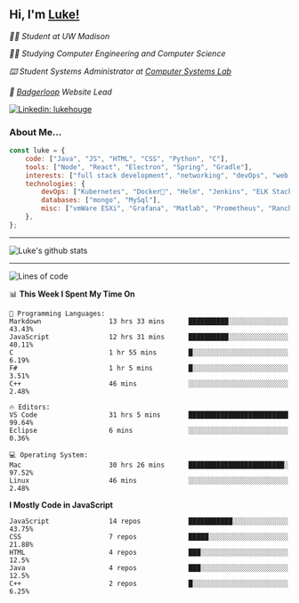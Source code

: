 <h2> Hi, I'm <a href="https://www.lukehouge.com">Luke!</a></h2>

<p><em>👨‍🎓 Student at UW Madison</em></p>
<p><em>🧑‍💻 Studying Computer Engineering and Computer Science</em></p>
<p><em>⌨️ Student Systems Administrator at <a href="https://csl.cs.wisc.edu/">Computer Systems Lab</a></em></p>
<p><em>🚆  <a href="https://badgerloop.com">Badgerloop</a> Website Lead</em></p>


[![Linkedin: lukehouge](https://img.shields.io/badge/-lukehouge-blue?style=flat-square&logo=Linkedin&logoColor=white&link=https://www.linkedin.com/in/lukehouge/)](https://www.linkedin.com/in/lukehouge/)

### About Me...  

```javascript
const luke = {
    code: ["Java", "JS", "HTML", "CSS", "Python", "C"],
    tools: ["Node", "React", "Electron", "Spring", "Gradle"],
    interests: ["full stack development", "networking", "devOps", "web dev", "photography"],
    technologies: {
        devOps: ["Kubernetes", "Docker🐳", "Helm", "Jenkins", "ELK Stack"],
        databases: ["mongo", "MySql"],
        misc: ["vmWare ESXi", "Grafana", "Matlab", "Prometheus", "Rancher", "Cisco"]
    },
};
```
---

![Luke's github stats](https://github-readme-stats.vercel.app/api?username=lukehouge&show_icons=true&theme=dracula)

---

<!--START_SECTION:waka-->
![Lines of code](https://img.shields.io/badge/From%20Hello%20World%20I%27ve%20Written-388912%20lines%20of%20code-blue)

📊 **This Week I Spent My Time On** 

```text
💬 Programming Languages: 
Markdown                 13 hrs 33 mins      ██████████░░░░░░░░░░░░░░░   43.43% 
JavaScript               12 hrs 31 mins      ██████████░░░░░░░░░░░░░░░   40.11% 
C                        1 hr 55 mins        █░░░░░░░░░░░░░░░░░░░░░░░░   6.19% 
F#                       1 hr 5 mins         █░░░░░░░░░░░░░░░░░░░░░░░░   3.51% 
C++                      46 mins             ░░░░░░░░░░░░░░░░░░░░░░░░░   2.48%

🔥 Editors: 
VS Code                  31 hrs 5 mins       █████████████████████████   99.64% 
Eclipse                  6 mins              ░░░░░░░░░░░░░░░░░░░░░░░░░   0.36%

💻 Operating System: 
Mac                      30 hrs 26 mins      ████████████████████████░   97.52% 
Linux                    46 mins             ░░░░░░░░░░░░░░░░░░░░░░░░░   2.48%

```

**I Mostly Code in JavaScript** 

```text
JavaScript               14 repos            ███████████░░░░░░░░░░░░░░   43.75% 
CSS                      7 repos             █████░░░░░░░░░░░░░░░░░░░░   21.88% 
HTML                     4 repos             ███░░░░░░░░░░░░░░░░░░░░░░   12.5% 
Java                     4 repos             ███░░░░░░░░░░░░░░░░░░░░░░   12.5% 
C++                      2 repos             █░░░░░░░░░░░░░░░░░░░░░░░░   6.25%

```



<!--END_SECTION:waka-->
